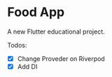 # Food App

A new Flutter educational project.

Todos:
- [x] Change Proveder on Riverpod
- [x] Add DI
